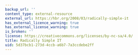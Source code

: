 ```yaml
---
backup_url: ''
content_type: external-resource
external_url: https://hbr.org/2008/03/radically-simple-it
has_external_licence_warning: true
has_external_license_warning: true
is_broken: ''
license: https://creativecommons.org/licenses/by-nc-sa/4.0/
title: Radically Simple IT
uid: 5d37bcb1-273d-4ccb-a6b7-7a3ccdebe2ff
---
```

